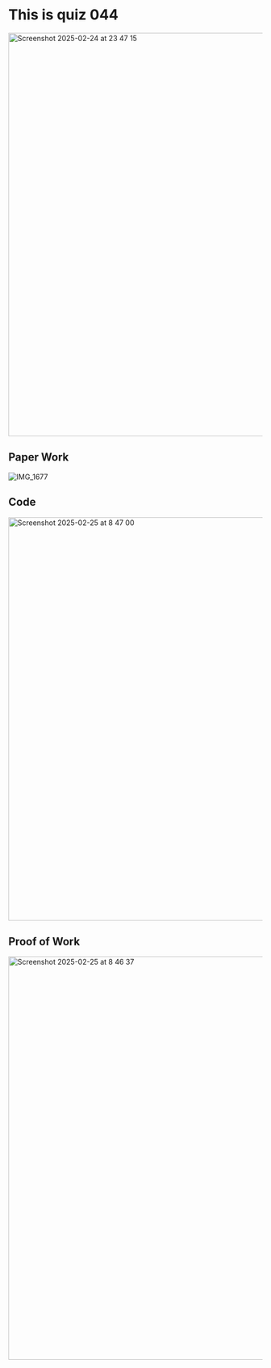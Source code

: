 # This is quiz 044
<img width="800" alt="Screenshot 2025-02-24 at 23 47 15" src="https://github.com/user-attachments/assets/60e2d912-5588-4610-ab88-48e6d5b02560" />

## Paper Work
![IMG_1677](https://github.com/user-attachments/assets/e97605e9-bde9-40dd-863a-350e5e94679c)
 

## Code
<img width="800" alt="Screenshot 2025-02-25 at 8 47 00" src="https://github.com/user-attachments/assets/e2cc2a52-7c8e-448a-aa43-62daa678e72f" />


## Proof of Work

<img width="800" alt="Screenshot 2025-02-25 at 8 46 37" src="https://github.com/user-attachments/assets/c35acb71-ec0a-4179-adaa-12efbeac92b8" />
